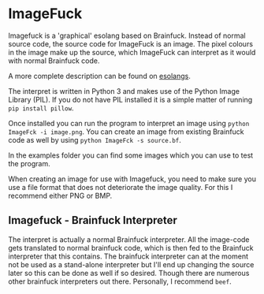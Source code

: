 # ImageFuck

Imagefuck is a 'graphical' esolang based on Brainfuck. Instead of normal source code, the source code for ImageFuck is an image.
The pixel colours in the image make up the source, which ImageFuck can interpret as it would with normal Brainfuck code.

A more complete description can be found on [esolangs](https://www.esolangs.org/wiki/ImageFuck).

The interpret is written in Python 3 and makes use of the Python Image Library (PIL).
If you do not have PIL installed it is a simple matter of running `pip install pillow`.

Once installed you can run the program to interpret an image using `python ImageFck -i image.png`.
You can create an image from existing Brainfuck code as well by using `python ImageFck -s source.bf`.

In the examples folder you can find some images which you can use to test the program.

When creating an image for use with Imagefuck, you need to make sure you use a file format that does not deteriorate the image quality. For this I recommend either PNG or BMP.


## Imagefuck - Brainfuck Interpreter

The interpret is actually a normal Brainfuck interpreter. All the image-code gets translated to normal brainfuck code, which is then fed to the Brainfuck interpreter that this contains.
The brainfuck interpreter can at the moment not be used as a stand-alone interpreter but I'll end up changing the source later so this can be done as well if so desired. Though there are numerous other brainfuck interpreters out there. Personally, I recommend `beef`. 

